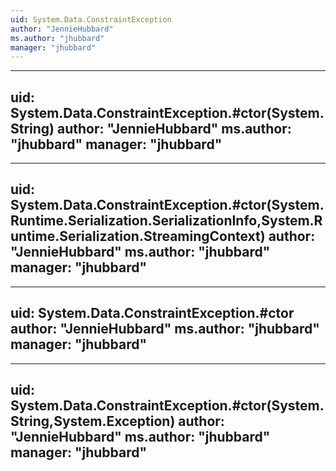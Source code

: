 ```yaml
---
uid: System.Data.ConstraintException
author: "JennieHubbard"
ms.author: "jhubbard"
manager: "jhubbard"
---
```


---
uid: System.Data.ConstraintException.#ctor(System.String)
author: "JennieHubbard"
ms.author: "jhubbard"
manager: "jhubbard"
---

---
uid: System.Data.ConstraintException.#ctor(System.Runtime.Serialization.SerializationInfo,System.Runtime.Serialization.StreamingContext)
author: "JennieHubbard"
ms.author: "jhubbard"
manager: "jhubbard"
---

---
uid: System.Data.ConstraintException.#ctor
author: "JennieHubbard"
ms.author: "jhubbard"
manager: "jhubbard"
---

---
uid: System.Data.ConstraintException.#ctor(System.String,System.Exception)
author: "JennieHubbard"
ms.author: "jhubbard"
manager: "jhubbard"
---
